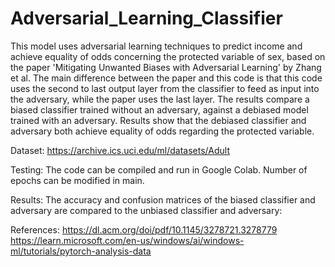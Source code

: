 # Adversarial_Learning_Classifier
This model uses adversarial learning techniques to predict income and achieve equality of odds concerning the protected variable of sex, based on the paper 'Mitigating Unwanted Biases with Adversarial Learning' by Zhang et al. The main difference between the paper and this code is that this code uses the second to last output layer from the classifier to feed as input into the adversary, while the paper uses the last layer. The results compare a biased classifier trained without an adversary, against a debiased model trained with an adversary. Results show that the debiased classifier and adversary both achieve equality of odds regarding the protected variable.

Dataset:
https://archive.ics.uci.edu/ml/datasets/Adult

Testing: 
The code can be compiled and run in Google Colab. Number of epochs can be modified in main. 

Results:
The accuracy and confusion matrices of the biased classifier and adversary are compared to the unbiased classifier and adversary:

References:
https://dl.acm.org/doi/pdf/10.1145/3278721.3278779
https://learn.microsoft.com/en-us/windows/ai/windows-ml/tutorials/pytorch-analysis-data

